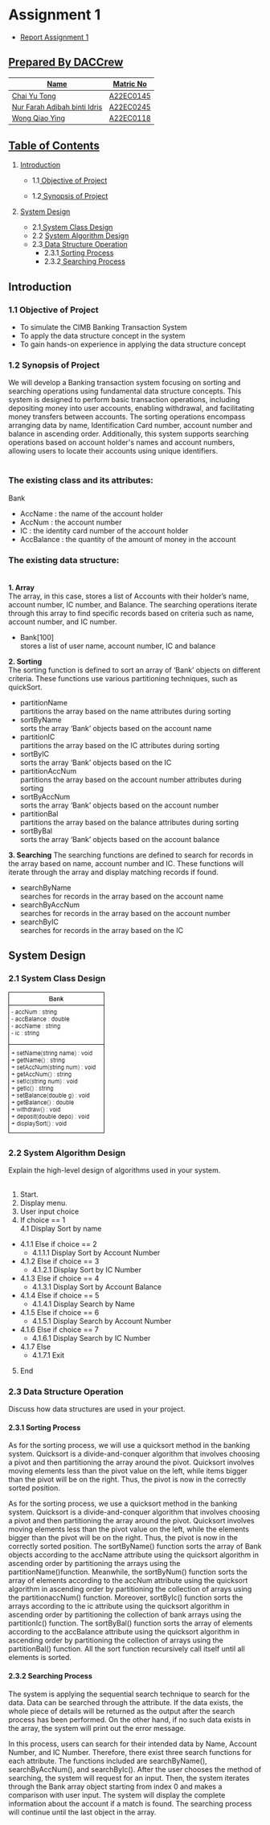 # Assignment 1
- <a href="https://github.com/jjn7702/SECJ2013-DSA/blob/main/Submission/sec02/DACCrew/Assignment1/files/DACCrew%20Assignment%201.pdf" >Report Assignment 1 
## Prepared By DACCrew
| Name         | Matric No    |
|--------------|--------------|
| Chai Yu Tong  | A22EC0145  |
| Nur Farah Adibah binti Idris     | A22EC0245 |
| Wong Qiao Ying     | A22EC0118 |

## Table of Contents
1. [Introduction](#Introduction)
   - 1.1[ Objective of Project](#11-Objective-of-Project)

   - 1.2[ Synopsis of Project](#12-Synopsis-of-Project)

2. [System Design](#system-design)
   - 2.1[ System Class Design](#21-System-Class-Design)
   - 2.2 [System Algorithm Design](#22-System-Algorithm-Design)
   - 2.3[ Data Structure Operation](#23-Data-Structure-Operation)
       - 2.3.1[ Sorting Process](#231-Sorting-Process)
       - 2.3.2[ Searching Process](#232-Searching-Process)

## Introduction
### 1.1 Objective of Project
   - To simulate the CIMB Banking Transaction System
   - To apply the data structure concept in the system
   - To gain hands-on experience in applying the data structure concept

### 1.2 Synopsis of Project
   We will develop a Banking transaction system focusing on sorting and searching operations using fundamental data structure concepts. This system is designed to perform basic transaction operations, including depositing money into user accounts, enabling withdrawal, and facilitating money transfers between accounts. The sorting operations encompass arranging data by name, Identification Card number, account number and balance in ascending order. Additionally, this system supports searching operations based on account holder's names and account numbers, allowing users to locate their accounts using unique identifiers. <br><br>
   
### The existing class and its attributes:
Bank 
- AccName : the name of the account holder <string>
- AccNum : the account number <string>
- IC : the identity card number of the account holder <string>
- AccBalance : the quantity of the amount of money in the account <double>

### The existing data structure:<br><br>
**1. Array**<br>
The array, in this case, stores a list of Accounts with their holder’s name, account number, IC number, and Balance. The searching operations iterate through this array to find specific records based on criteria such as name, account number, and IC number. <br>
- Bank[100]
<br>stores a list of user name, account number, IC and balance


**2. Sorting**<br>
The sorting function is defined to sort an array of ‘Bank’ objects on different criteria. These functions use various partitioning techniques, such as quickSort.<br>


- partitionName <br>
partitions the array based on the name attributes during sorting <br>
- sortByName <br>
sorts the array ‘Bank’ objects based on the account name <br>
- partitionIC <br>
partitions the array based on the IC attributes during sorting <br>
- sortByIC <br>
sorts the array ‘Bank’ objects based on the IC <br>
- partitionAccNum<br>
partitions the array based on the account number attributes during sorting <br>
- sortByAccNum <br>
sorts the array ‘Bank’ objects based on the account number <br>
- partitionBal <br>
partitions the array based on the balance attributes during sorting <br>
- sortByBal <br>
sorts the array ‘Bank’ objects based on the account balance <br>


**3. Searching**
The searching functions are defined to search for records in the array based on name, account number and IC. These functions will iterate through the array and display matching records if found.

-  searchByName <br>
  searches for records in the array based on the account name <br>
-  searchByAccNum <br>
  searches for records in the array based on the account number <br>
-  searchByIC <br>
  searches for records in the array based on the IC <br>

## System Design
### 2.1 System Class Design
<img src="https://github.com/jjn7702/SECJ2013-DSA/blob/main/Submission/sec02/DACCrew/Assignment1/files/images/class.jpg">

### 2.2 System Algorithm Design
Explain the high-level design of algorithms used in your system.
<br><br>
1. Start. <br>
2. Display menu.<br>
3. User input choice<br>
4. If choice == 1<br>
4.1 Display Sort by name <br>
- 4.1.1 Else if choice == 2 <br>
   - 4.1.1.1 Display Sort by Account Number <br>
- 4.1.2 Else if choice == 3 <br>
   - 4.1.2.1 Display Sort by IC Number <br>
- 4.1.3 Else if choice == 4 <br>
   - 4.1.3.1 Display Sort by Account Balance <br>
- 4.1.4 Else if choice == 5 <br>
   - 4.1.4.1 Display Search by Name <br>
 - 4.1.5 Else if choice == 6 <br>
   - 4.1.5.1 Display Search by Account Number <br>
 - 4.1.6 Else if choice == 7 <br>
    - 4.1.6.1 Display Search by IC Number <br>
 - 4.1.7 Else <br>
    - 4.1.7.1 Exit <br>
5. End


### 2.3 Data Structure Operation
Discuss how data structures are used in your project.

#### 2.3.1 Sorting Process
As for the sorting process, we will use a quicksort method in the banking system. Quicksort is a divide-and-conquer algorithm that involves choosing a pivot and then partitioning the array around the pivot. Quicksort involves moving elements less than the pivot value on the left, while items bigger than the pivot will be on the right. Thus, the pivot is now in the correctly sorted position. 

As for the sorting process, we use a quicksort method in the banking system. Quicksort is a divide-and-conquer algorithm that involves choosing a pivot and then partitioning the array around the pivot. Quicksort involves moving elements less than the pivot value on the left, while the elements bigger than the pivot will be on the right. Thus, the pivot is now in the correctly sorted position. 
The sortByName() function sorts the array of Bank objects according to the accName attribute using the quicksort algorithm in ascending order by partitioning the arrays using the partitionName()function. Meanwhile, the sortByNum()  function sorts the array of elements according to the accNum attribute using the quicksort algorithm in ascending order by partitioning the collection of arrays using the partitionaccNum() function. Moreover, sortByIc() function sorts the arrays according to the ic attribute using the quicksort algorithm in ascending order by partitioning the collection of bank arrays using the partitionIc() function. The sortByBal()  function sorts the array of elements according to the accBalance attribute using the quicksort algorithm in ascending order by partitioning the collection of arrays using the partitionBal() function. All the sort function recursively call itself until all elements is sorted.


#### 2.3.2 Searching Process
The system is applying the sequential search technique to search for the data. Data can be searched through the attribute. If the data exists, the whole piece of details will be returned as the output after the search process has been performed. On the other hand, if no such data exists in the array, the system will print out the error message. 

In this process, users can search for their intended data by Name, Account Number, and IC Number. Therefore, there exist three search functions for each attribute. The functions included are searchByName(), searchByAccNum(), and searchByIc(). After the user chooses the method of searching, the system will request for an input. Then, the system iterates through the Bank array object starting from index 0 and makes a comparison with user input. The system will display the complete information about the account if a match is found. The searching process will continue until the last object in the array. 



